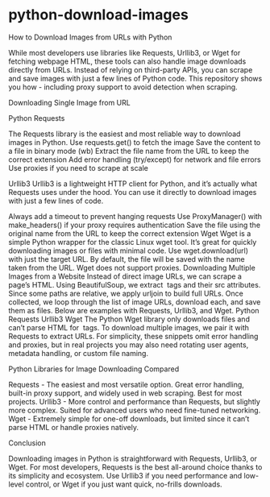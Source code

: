 # python-download-images
How to Download Images from URLs with Python

While most developers use libraries like Requests, Urllib3, or Wget for fetching webpage HTML, these tools can also handle image downloads directly from URLs.
Instead of relying on third-party APIs, you can scrape and save images with just a few lines of Python code. This repository shows you how - including proxy support to avoid detection when scraping.

Downloading Single Image from URL

Python Requests

The Requests library is the easiest and most reliable way to download images in Python.
Use requests.get() to fetch the image
Save the content to a file in binary mode (wb)
Extract the file name from the URL to keep the correct extension
Add error handling (try/except) for network and file errors
Use proxies if you need to scrape at scale


Urllib3
Urllib3 is a lightweight HTTP client for Python, and it’s actually what Requests uses under the hood. You can use it directly to download images with just a few lines of code.

Always add a timeout to prevent hanging requests
Use ProxyManager() with make_headers() if your proxy requires authentication
Save the file using the original name from the URL to keep the correct extension
Wget
Wget is a simple Python wrapper for the classic Linux wget tool. It’s great for quickly downloading images or files with minimal code.
Use wget.download(url) with just the target URL.
By default, the file will be saved with the name taken from the URL.
Wget does not support proxies.
Downloading Multiple Images from a Website
Instead of direct image URLs, we can scrape a page’s HTML. Using BeautifulSoup, we extract <img> tags and their src attributes. Since some paths are relative, we apply urljoin to build full URLs. Once collected, we loop through the list of image URLs, download each, and save them as files. Below are examples with Requests, Urllib3, and Wget.
Python Requests
Urllib3
Wget
The Python Wget library only downloads files and can’t parse HTML for <img> tags. To download multiple images, we pair it with Requests to extract URLs. For simplicity, these snippets omit error handling and proxies, but in real projects you may also need rotating user agents, metadata handling, or custom file naming.

Python Libraries for Image Downloading Compared

Requests - The easiest and most versatile option. Great error handling, built-in proxy support, and widely used in web scraping. Best for most projects.
Urllib3 -  More control and performance than Requests, but slightly more complex. Suited for advanced users who need fine-tuned networking.
Wget - Extremely simple for one-off downloads, but limited since it can’t parse HTML or handle proxies natively.

Conclusion

Downloading images in Python is straightforward with Requests, Urllib3, or Wget. For most developers, Requests is the best all-around choice thanks to its simplicity and ecosystem. Use Urllib3 if you need performance and low-level control, or Wget if you just want quick, no-frills downloads.






